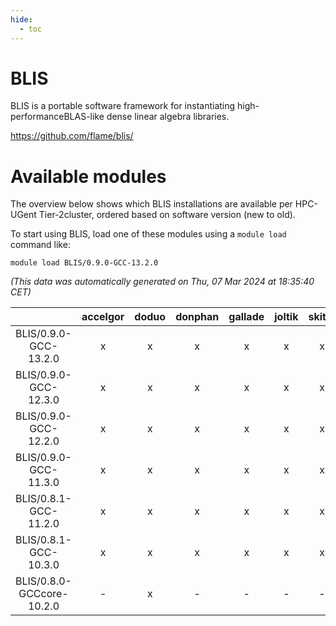 ```yaml
---
hide:
  - toc
---
```


BLIS
====


BLIS is a portable software framework for instantiating high-performanceBLAS-like dense linear algebra libraries.

https://github.com/flame/blis/
# Available modules


The overview below shows which BLIS installations are available per HPC-UGent Tier-2cluster, ordered based on software version (new to old).

To start using BLIS, load one of these modules using a `module load` command like:

```shell
module load BLIS/0.9.0-GCC-13.2.0
```

*(This data was automatically generated on Thu, 07 Mar 2024 at 18:35:40 CET)*  

| |accelgor|doduo|donphan|gallade|joltik|skitty|
| :---: | :---: | :---: | :---: | :---: | :---: | :---: |
|BLIS/0.9.0-GCC-13.2.0|x|x|x|x|x|x|
|BLIS/0.9.0-GCC-12.3.0|x|x|x|x|x|x|
|BLIS/0.9.0-GCC-12.2.0|x|x|x|x|x|x|
|BLIS/0.9.0-GCC-11.3.0|x|x|x|x|x|x|
|BLIS/0.8.1-GCC-11.2.0|x|x|x|x|x|x|
|BLIS/0.8.1-GCC-10.3.0|x|x|x|x|x|x|
|BLIS/0.8.0-GCCcore-10.2.0|-|x|-|-|-|-|
